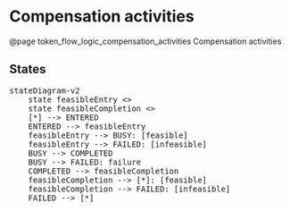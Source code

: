 # Compensation activities
@page token_flow_logic_compensation_activities Compensation activities

## States

<pre class="mermaid">
stateDiagram-v2
    state feasibleEntry <<choice>>
    state feasibleCompletion <<choice>>
    [*] --> ENTERED
    ENTERED --> feasibleEntry
    feasibleEntry --> BUSY: [feasible]
    feasibleEntry --> FAILED: [infeasible]
    BUSY --> COMPLETED
    BUSY --> FAILED: failure
    COMPLETED --> feasibleCompletion
    feasibleCompletion --> [*]: [feasible]
    feasibleCompletion --> FAILED: [infeasible]
    FAILED --> [*]
</pre>

